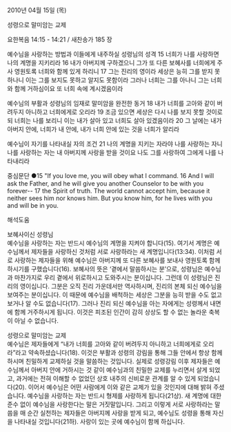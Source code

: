 2010년 04월 15일 (목)

성령으로 말미암는 교제



요한복음 14:15 - 14:21 / 새찬송가 185 장


예수님을 사랑하는 방법과 이들에게 내주하실 성령님의 성격
15 너희가 나를 사랑하면 나의 계명을 지키리라 16 내가 아버지께 구하겠으니 그가 또 다른 보혜사를 너희에게 주사 영원토록 너희와 함께 있게 하리니 17 그는 진리의 영이라 세상은 능히 그를 받지 못하나니 이는 그를 보지도 못하고 알지도 못함이라 그러나 너희는 그를 아나니 그는 너희와 함께 거하심이요 또 너희 속에 계시겠음이라 

예수님의 부활과 성령님의 임재로 말미암을 완전한 동거
18 내가 너희를 고아와 같이 버려두지 아니하고 너희에게로 오리라 19 조금 있으면 세상은 다시 나를 보지 못할 것이로되 너희는 나를 보리니 이는 내가 살아 있고 너희도 살아 있겠음이라 20 그 날에는 내가 아버지 안에, 너희가 내 안에, 내가 너희 안에 있는 것을 너희가 알리라 

예수님이 자기를 나타내실 자의 조건 
21 나의 계명을 지키는 자라야 나를 사랑하는 자니 나를 사랑하는 자는 내 아버지께 사랑을 받을 것이요 나도 그를 사랑하여 그에게 나를 나타내리라 

중심문단 ●15 "If you love me, you will obey what I command. 16 And I will ask the Father, and he will give you another Counselor to be with you forever-- 17 the Spirit of truth. The world cannot accept him, because it neither sees him nor knows him. But you know him, for he lives with you and will be in you.

해석도움





보혜사이신 성령님  
예수님을 사랑하는 자는 반드시 예수님의 계명을 지켜야 합니다(15). 여기서 계명은 예수님께서 제자들을 사랑하신 것처럼 서로 사랑하라는 새 계명입니다(13:34). 이처럼 서로 사랑하는 제자들을 위해 예수님은 아버지께 또 다른 보혜사를 보내사 영원토록 함께 하시기를 구했습니다(16). 보혜사의 뜻은 ‘곁에서 말씀하시는 분’으로, 성령님은 예수님과 마찬가지로 우리 곁에서 위로하시고 도와주시는 분이십니다. 그런데 이 성령님은 진리의 영이십니다. 그분은 오직 진리 가운데서만 역사하시며, 진리의 본체 되신 예수님을 보여주는 분이십니다. 이 때문에 예수님을 배척하는 세상은 그분을 능히 받을 수도 없고 보거나 알 수도 없습니다(17). 그러나 진리 되신 예수님을 아는 자에게는 성령께서 내면에 함께 거주하시게 됩니다. 이것은 피조된 인간이 감히 상상도 할 수 없는 놀라운 축복이 아닐 수 없습니다.  

성령으로 말미암는 교제  
예수님은 제자들에게 “내가 너희를 고아와 같이 버려두지 아니하고 너희에게로 오리라”라고 약속하셨습니다(18). 이것은 부활과 성령의 강림을 통해 그들 안에서 항상 함께 하시며 친밀하게 교제하실 것을 말씀하는 것입니다. 실제로 성령강림 이후 제자들은 예수님께서 아버지 안에 거하시는 것 같이 예수님과의 친밀한 교제를 누리면서 살게 되었고, 과거에는 전혀 이해할 수 없었던 상호 내주의 신비로운 관계를 알 수 있게 되었습니다(20). 이어서 예수님은 어떤 사람에게 이와 같은 교제가 있을 것인지에 대해 밝혀 주셨습니다. 예수님을 사랑하는 자는 반드시 형제를 사랑하게 됩니다(21상). 새 계명에 대한 준수 없이 예수님을 사랑한다는 말은 거짓말입니다. 그리고 이렇게 서로 사랑하라는 말씀을 매 순간 실천하는 제자들은 아버지께 사랑을 받게 되고, 예수님도 성령을 통해 자신을 나타내실 것입니다(21하). 사랑이 있는 곳에 예수님이 함께 하십니다.